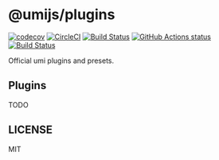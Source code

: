 # @umijs/plugins

[![codecov](https://codecov.io/gh/umijs/plugins/branch/master/graph/badge.svg)](https://codecov.io/gh/umijs/plugins) [![CircleCI](https://circleci.com/gh/umijs/plugins/tree/master.svg?style=svg)](https://circleci.com/gh/umijs/plugins/tree/master) [![Build Status](https://dev.azure.com/umijs/umi/_apis/build/status/umijs.plugins?branchName=master)](https://dev.azure.com/umijs/umi/_build/latest?definitionId=1&branchName=master) [![GitHub Actions status](https://github.com/umijs/plugins/workflows/Node%20CI/badge.svg)](https://github.com/umijs/plugins) [![Build Status](https://dev.azure.com/umijs/umi/_apis/build/status/umijs.plugins?branchName=master)](https://dev.azure.com/umijs/plugins/_build/latest?definitionId=1&branchName=master)

Official umi plugins and presets.

## Plugins

TODO

## LICENSE

MIT
